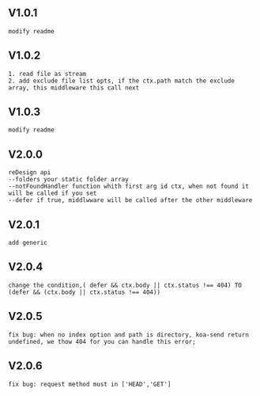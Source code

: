  ## V1.0.1 
    modify readme
  ## V1.0.2
    1. read file as stream
    2. add exclude file list opts, if the ctx.path match the exclude array, this middleware this call next
  ## V1.0.3
    modify readme
  ## V2.0.0
    reDesign api
    --folders your static folder array
    --notFoundHandler function whith first arg id ctx, when not found it will be called if you set
    --defer if true, middlwware will be called after the other middleware
  ## V2.0.1
    add generic
  ## V2.0.4
    change the condition,( defer && ctx.body || ctx.status !== 404) TO (defer && (ctx.body || ctx.status !== 404))
  ## V2.0.5
    fix bug: when no index option and path is directory, koa-send return undefined, we thow 404 for you can handle this error;
  ## V2.0.6
    fix bug: request method must in ['HEAD','GET']